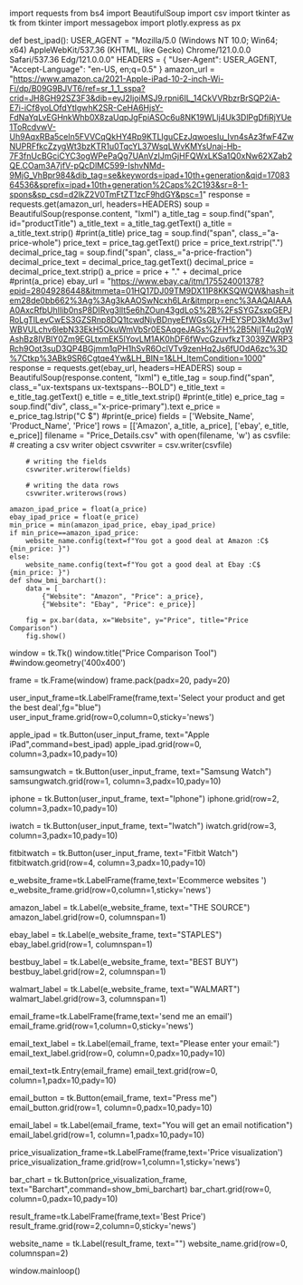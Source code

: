 import requests
from bs4 import BeautifulSoup
import csv
import tkinter as tk
from tkinter import messagebox
import plotly.express as px


def best_ipad():
    USER_AGENT = "Mozilla/5.0 (Windows NT 10.0; Win64; x64) AppleWebKit/537.36 (KHTML, like Gecko) Chrome/121.0.0.0 Safari/537.36 Edg/121.0.0.0"
    HEADERS = {
        "User-Agent": USER_AGENT,
        "Accept-Language": "en-US, en;q=0.5"
    }
    amazon_url = "https://www.amazon.ca/2021-Apple-iPad-10-2-inch-Wi-Fi/dp/B09G9BJVT6/ref=sr_1_1_sspa?crid=JH8GH92SZ3F3&dib=eyJ2IjoiMSJ9.rpni6IL_14CkVVRbzrBrSQP2iA-E7i-iCf8yoLOfdYtIgwhK2SR-CeHA6HjsY-FdNaYqLvEGHnkWhb0X8zaUqpJgFpiASOc6u8NK19WLlj4Uk3DlPgDfiRjYUe1ToRcdvwV-Uh9AqxRBa5celn5FVVCqQkHY4Rp9KTLlguCEzJqwoesIu_Ivn4sAz3fwF4ZwNUPRFfkcZzygWt3bzKTR1u0TqcYL37WsqLWvKMYsUnaj-Hb-7F3fnUcBGciCYC3ogWPePaQg7UAnVzIJmGjHFQWxLKSa1Q0xNw62XZab2QE.COam3A7jfV-pQcDlMC599-IshvNMd-9MjG_VhBpr984&dib_tag=se&keywords=ipad+10th+generation&qid=1708364536&sprefix=ipad+10th+generation%2Caps%2C193&sr=8-1-spons&sp_csd=d2lkZ2V0TmFtZT1zcF9hdGY&psc=1"
    response = requests.get(amazon_url, headers=HEADERS)
    soup = BeautifulSoup(response.content, "lxml")
    a_title_tag = soup.find("span", id="productTitle")
    a_title_text = a_title_tag.getText()
    a_title = a_title_text.strip()
    #print(a_title)
    price_tag = soup.find("span", class_="a-price-whole")
    price_text = price_tag.getText()
    price = price_text.rstrip(".")
    decimal_price_tag = soup.find("span", class_="a-price-fraction")
    decimal_price_text = decimal_price_tag.getText()
    decimal_price = decimal_price_text.strip()
    a_price = price + "." + decimal_price
    #print(a_price)
    ebay_url = "https://www.ebay.ca/itm/175524001378?epid=28049286448&itmmeta=01HQ17DJ09TM9DX11P8KKSQWQW&hash=item28de0bb662%3Ag%3Ag3kAAOSwNcxh6LAr&itmprp=enc%3AAQAIAAAA0AxcRfbUhIIib0nsP8DIRvg3llt5e6hZOun43gdLoS%2B%2FsSYGZsxpGEPJRoLgTlLevCwES3GZSRnp8DQ1tcwdNjvBDnyeEfWGsGLy7HEYSPD3kMd3w1WBVULchv6lebN33EkH5OkuWmVbSr0ESAqgeJAGs%2FH%2B5NjIT4u2gWAshBz8lVBlY0Zm9EGLtxmEK5lYovLM1AK0hDF6fWvcGzuvfkzT3039ZWRP3Rch9Oot3suD3QP4BGjmm1qPH1hSvR6OclVTv9zenHq2Js6fUOdA6zc%3D%7Ctkp%3ABk9SR6Cgtqe4Yw&LH_BIN=1&LH_ItemCondition=1000"
    response = requests.get(ebay_url, headers=HEADERS)
    soup = BeautifulSoup(response.content, "lxml")
    e_title_tag = soup.find("span", class_="ux-textspans ux-textspans--BOLD")
    e_title_text = e_title_tag.getText()
    e_title = e_title_text.strip()
    #print(e_title)
    e_price_tag = soup.find("div", class_="x-price-primary").text
    e_price = e_price_tag.lstrip("C $")
    #print(e_price)
    fields = ['Website_Name', 'Product_Name', 'Price']
    rows = [['Amazon', a_title, a_price],
            ['ebay', e_title, e_price]]
    filename = "Price_Details.csv"
    with open(filename, 'w') as csvfile:
        # creating a csv writer object
        csvwriter = csv.writer(csvfile)

        # writing the fields
        csvwriter.writerow(fields)

        # writing the data rows
        csvwriter.writerows(rows)

    amazon_ipad_price = float(a_price)
    ebay_ipad_price = float(e_price)
    min_price = min(amazon_ipad_price, ebay_ipad_price)
    if min_price==amazon_ipad_price:
        website_name.config(text=f"You got a good deal at Amazon :C$ {min_price: }")
    else:
        website_name.config(text=f"You got a good deal at Ebay :C$ {min_price: }")
    def show_bmi_barchart():
        data = [
            {"Website": "Amazon", "Price": a_price},
            {"Website": "Ebay", "Price": e_price}]

        fig = px.bar(data, x="Website", y="Price", title="Price Comparison")
        fig.show()

window = tk.Tk()
window.title("Price Comparison Tool")
#window.geometry('400x400')

frame = tk.Frame(window)
frame.pack(padx=20, pady=20)

user_input_frame=tk.LabelFrame(frame,text='Select your product and get the best deal',fg="blue")
user_input_frame.grid(row=0,column=0,sticky='news')

apple_ipad = tk.Button(user_input_frame, text="Apple iPad",command=best_ipad)
apple_ipad.grid(row=0, column=3,padx=10,pady=10)

samsungwatch = tk.Button(user_input_frame, text="Samsung Watch")
samsungwatch.grid(row=1, column=3,padx=10,pady=10)

iphone = tk.Button(user_input_frame, text="Iphone")
iphone.grid(row=2, column=3,padx=10,pady=10)

iwatch = tk.Button(user_input_frame, text="Iwatch")
iwatch.grid(row=3, column=3,padx=10,pady=10)

fitbitwatch = tk.Button(user_input_frame, text="Fitbit Watch")
fitbitwatch.grid(row=4, column=3,padx=10,pady=10)

e_website_frame=tk.LabelFrame(frame,text='Ecommerce websites ')
e_website_frame.grid(row=0,column=1,sticky='news')

amazon_label = tk.Label(e_website_frame, text="THE SOURCE")
amazon_label.grid(row=0, columnspan=1)

ebay_label = tk.Label(e_website_frame, text="STAPLES")
ebay_label.grid(row=1, columnspan=1)

bestbuy_label = tk.Label(e_website_frame, text="BEST BUY")
bestbuy_label.grid(row=2, columnspan=1)

walmart_label = tk.Label(e_website_frame, text="WALMART")
walmart_label.grid(row=3, columnspan=1)

email_frame=tk.LabelFrame(frame,text='send me an email')
email_frame.grid(row=1,column=0,sticky='news')

email_text_label = tk.Label(email_frame, text="Please enter your email:")
email_text_label.grid(row=0, column=0,padx=10,pady=10)

email_text=tk.Entry(email_frame)
email_text.grid(row=0, column=1,padx=10,pady=10)

email_button = tk.Button(email_frame, text="Press me")
email_button.grid(row=1, column=0,padx=10,pady=10)

email_label = tk.Label(email_frame, text="You will get an email notification")
email_label.grid(row=1, column=1,padx=10,pady=10)

price_visualization_frame=tk.LabelFrame(frame,text='Price visualization')
price_visualization_frame.grid(row=1,column=1,sticky='news')

bar_chart = tk.Button(price_visualization_frame, text="Barchart",command=show_bmi_barchart)
bar_chart.grid(row=0, column=0,padx=10,pady=10)

result_frame=tk.LabelFrame(frame,text='Best Price')
result_frame.grid(row=2,column=0,sticky='news')

website_name = tk.Label(result_frame, text="")
website_name.grid(row=0, columnspan=2)

window.mainloop()

